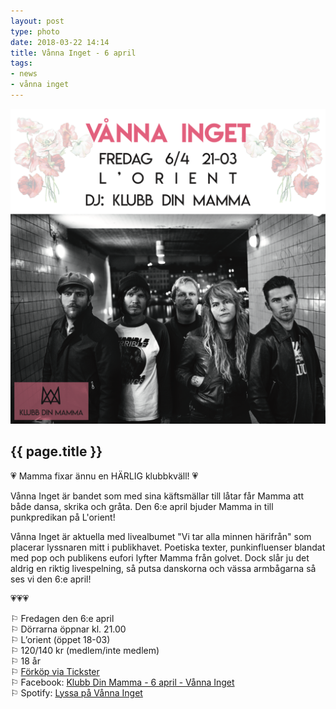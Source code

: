 ```yaml
---
layout: post
type: photo
date: 2018-03-22 14:14
title: Vånna Inget - 6 april
tags:
- news
- vånna inget
---
```


<img class="news-photo" src="/assets/img/news/vanna_inget_pressbild2.png" alt="{{ page.title }}" />

## {{ page.title }}


💗 Mamma fixar ännu en HÄRLIG klubbkväll! 💗

Vånna Inget är bandet som med sina käftsmällar till låtar får Mamma att både dansa, skrika och gråta. Den 6:e april bjuder Mamma in till punkpredikan på L'orient!

Vånna Inget är aktuella med livealbumet "Vi tar alla minnen härifrån" som placerar lyssnaren mitt i publikhavet. Poetiska texter, punkinfluenser blandat med pop och publikens eufori lyfter Mamma från golvet. Dock slår ju det aldrig en riktig livespelning, så putsa danskorna och vässa armbågarna så ses vi den 6:e april!

💗💗💗

⚐ Fredagen den 6:e april<br />
⚐ Dörrarna öppnar kl. 21.00<br />
⚐ L’orient (öppet 18-03)<br />
⚐ 120/140 kr (medlem/inte medlem)<br />
⚐ 18 år<br />
⚐ [Förköp via Tickster](https://www.tickster.com/sv/events/bnklyvk0j0mx46d/2018-04-06/vanna-inget)<br />
⚐ Facebook: [Klubb Din Mamma - 6 april - Vånna Inget](https://www.facebook.com/events/342272592950292/)<br />
⚐ Spotify: [Lyssa på Vånna Inget](https://open.spotify.com/artist/2tTog0elDQJuJg66zHtwN4?si=i7EjXF0cThW-wchIheTm2A)<br />
